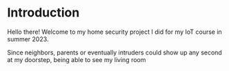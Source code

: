 # Introduction
Hello there! Welcome to my home security project I did for my IoT course in summer 2023.

Since neighbors, parents or  eventually intruders could show up any second at my doorstep, being able to see my living room

